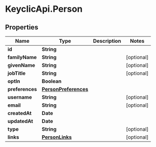 # KeyclicApi.Person

## Properties
Name | Type | Description | Notes
------------ | ------------- | ------------- | -------------
**id** | **String** |  | 
**familyName** | **String** |  | [optional] 
**givenName** | **String** |  | [optional] 
**jobTitle** | **String** |  | [optional] 
**optIn** | **Boolean** |  | 
**preferences** | [**PersonPreferences**](PersonPreferences.md) |  | 
**username** | **String** |  | [optional] 
**email** | **String** |  | [optional] 
**createdAt** | **Date** |  | 
**updatedAt** | **Date** |  | 
**type** | **String** |  | [optional] 
**links** | [**PersonLinks**](PersonLinks.md) |  | [optional] 


